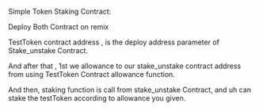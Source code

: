 Simple Token Staking Contract: 

 Deploy Both Contract on remix 

 TestToken contract address , is the deploy address parameter of Stake_unstake Contract.
 
 And after that , 1st we allowance to our stake_unstake contract address from using TestToken Contract allowance function.

 And then, staking function is call from stake_unstake Contract, and uh can stake the testToken according to allowance you given.